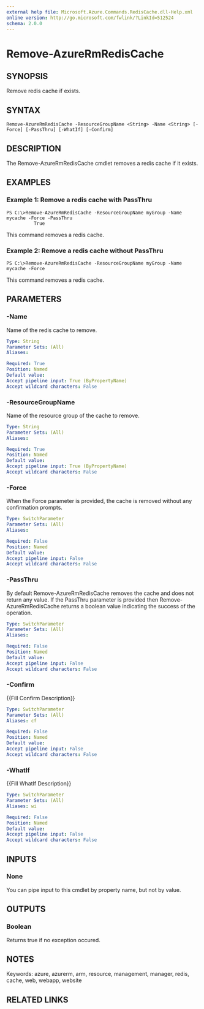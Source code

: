 ```yaml
---
external help file: Microsoft.Azure.Commands.RedisCache.dll-Help.xml
online version: http://go.microsoft.com/fwlink/?LinkId=512524
schema: 2.0.0
---
```


# Remove-AzureRmRedisCache
## SYNOPSIS
Remove redis cache if exists.

## SYNTAX

```
Remove-AzureRmRedisCache -ResourceGroupName <String> -Name <String> [-Force] [-PassThru] [-WhatIf] [-Confirm]
```

## DESCRIPTION
The Remove-AzureRmRedisCache cmdlet removes a redis cache if it exists.

## EXAMPLES

### Example 1: Remove a redis cache with PassThru
```
PS C:\>Remove-AzureRmRedisCache -ResourceGroupName myGroup -Name mycache -Force -PassThru
          True
```

This command removes a redis cache.

### Example 2: Remove a redis cache without PassThru
```
PS C:\>Remove-AzureRmRedisCache -ResourceGroupName myGroup -Name mycache -Force
```

This command removes a redis cache.

## PARAMETERS

### -Name
Name of the redis cache to remove.

```yaml
Type: String
Parameter Sets: (All)
Aliases: 

Required: True
Position: Named
Default value: 
Accept pipeline input: True (ByPropertyName)
Accept wildcard characters: False
```

### -ResourceGroupName
Name of the resource group of the cache to remove.

```yaml
Type: String
Parameter Sets: (All)
Aliases: 

Required: True
Position: Named
Default value: 
Accept pipeline input: True (ByPropertyName)
Accept wildcard characters: False
```

### -Force
When the Force parameter is provided, the cache is removed without any confirmation prompts.

```yaml
Type: SwitchParameter
Parameter Sets: (All)
Aliases: 

Required: False
Position: Named
Default value: 
Accept pipeline input: False
Accept wildcard characters: False
```

### -PassThru
By default Remove-AzureRmRedisCache removes the cache and does not return any value.
If the PassThru parameter is provided then Remove-AzureRmRedisCache returns a boolean value indicating the success of the operation.

```yaml
Type: SwitchParameter
Parameter Sets: (All)
Aliases: 

Required: False
Position: Named
Default value: 
Accept pipeline input: False
Accept wildcard characters: False
```

### -Confirm
{{Fill Confirm Description}}

```yaml
Type: SwitchParameter
Parameter Sets: (All)
Aliases: cf

Required: False
Position: Named
Default value: 
Accept pipeline input: False
Accept wildcard characters: False
```

### -WhatIf
{{Fill WhatIf Description}}

```yaml
Type: SwitchParameter
Parameter Sets: (All)
Aliases: wi

Required: False
Position: Named
Default value: 
Accept pipeline input: False
Accept wildcard characters: False
```

## INPUTS

### None
You can pipe input to this cmdlet by property name, but not by value.

## OUTPUTS

### Boolean
Returns true if no exception occured.

## NOTES
Keywords: azure, azurerm, arm, resource, management, manager, redis, cache, web, webapp, website

## RELATED LINKS

